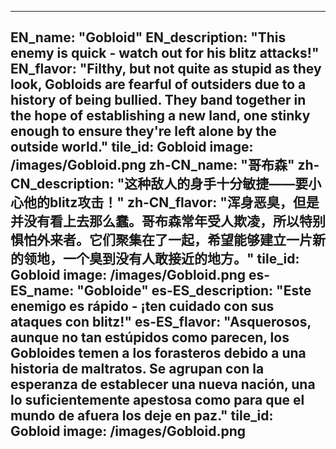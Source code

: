 ---

EN_name: "Gobloid"
EN_description: "This enemy is quick - watch out for his blitz attacks!"
EN_flavor: "Filthy, but not quite as stupid as they look, Gobloids are fearful of outsiders due to a history of being bullied. They band together in the hope of establishing a new land, one stinky enough to ensure they're left alone by the outside world."
tile_id: Gobloid
image: /images/Gobloid.png
zh-CN_name: "哥布森"
zh-CN_description: "这种敌人的身手十分敏捷——要小心他的blitz攻击！"
zh-CN_flavor: "浑身恶臭，但是并没有看上去那么蠢。哥布森常年受人欺凌，所以特别惧怕外来者。它们聚集在了一起，希望能够建立一片新的领地，一个臭到没有人敢接近的地方。"
tile_id: Gobloid
image: /images/Gobloid.png
es-ES_name: "Gobloide"
es-ES_description: "Este enemigo es rápido - ¡ten cuidado con sus ataques con blitz!"
es-ES_flavor: "Asquerosos, aunque no tan estúpidos como parecen, los Gobloides temen a los forasteros debido a una historia de maltratos. Se agrupan con la esperanza de establecer una nueva nación, una lo suficientemente apestosa como para que el mundo de afuera los deje en paz."
tile_id: Gobloid
image: /images/Gobloid.png
---